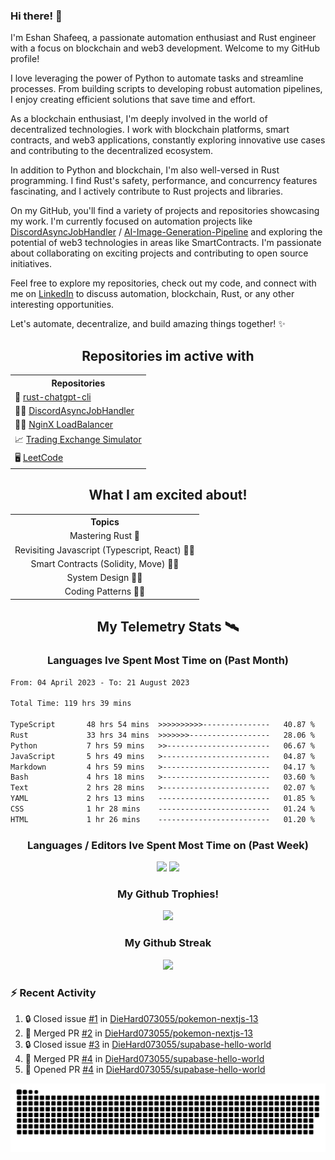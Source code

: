 ### Hi there! 👋

I'm Eshan Shafeeq, a passionate automation enthusiast and Rust engineer with a focus on blockchain and web3 development. Welcome to my GitHub profile!

I love leveraging the power of Python to automate tasks and streamline processes. From building scripts to developing robust automation pipelines, I enjoy creating efficient solutions that save time and effort.

As a blockchain enthusiast, I'm deeply involved in the world of decentralized technologies. I work with blockchain platforms, smart contracts, and web3 applications, constantly exploring innovative use cases and contributing to the decentralized ecosystem.

In addition to Python and blockchain, I'm also well-versed in Rust programming. I find Rust's safety, performance, and concurrency features fascinating, and I actively contribute to Rust projects and libraries.

On my GitHub, you'll find a variety of projects and repositories showcasing my work. I'm currently focused on automation projects like [DiscordAsyncJobHandler](https://github.com/DieHard073055/DiscordAsyncJobHandler) / [AI-Image-Generation-Pipeline](https://github.com/DieHard073055/AI-Image-Generation-Pipeline) and exploring the potential of web3 technologies in areas like SmartContracts. I'm passionate about collaborating on exciting projects and contributing to open source initiatives.

Feel free to explore my repositories, check out my code, and connect with me on [LinkedIn](https://www.linkedin.com/in/eshanshafeeq/) to discuss automation, blockchain, Rust, or any other interesting opportunities.

Let's automate, decentralize, and build amazing things together! ✨


<h2 align="center">Repositories im active with</h2>
<table align="center">
    <tr>
      <th>Repositories</th>
  </tr>
    <tr>
      <td>🤖 <a href="https://github.com/DieHard073055/rust-chatgpt-cli">rust-chatgpt-cli</a></td>
    </tr>
    <tr>
      <td>🕴🏻 <a href="https://github.com/DieHard073055/DiscordAsyncJobHandler">DiscordAsyncJobHandler</a></td>
    </tr>
    <tr>
      <td>🤸🏻 <a href="https://github.com/DieHard073055/nginx-lb-docker-template">NginX LoadBalancer</a></td>
    </tr>
    <tr>
      <td>📈 <a href="https://github.com/DieHard073055/solid-carnival">Trading Exchange Simulator</a></td>
    </tr>
    <tr>
      <td>🖥 <a href="https://github.com/DieHard073055/super-duper-octo-disc">LeetCode</a></td>
    </tr>
    <tr>
    </tr>
  </table>
  <h2 align="center">What I am excited about!</h2>
<table align="center">
    <tr align="center">
      <th align="center">Topics</th>
    </tr>
    <tr>
      <td align="center">Mastering Rust 🦀</td>
    </tr>
    <tr>
      <td align="center">Revisiting Javascript (Typescript, React) 👨‍🎤</td>
    </tr>
    <tr>
      <td align="center">Smart Contracts (Solidity, Move) 👨‍⚖️</td>
    </tr>
    <tr>
      <td align="center">System Design 👨‍🎨</td>
    </tr>
    <tr>
      <td align="center">Coding Patterns 🕵️‍♂️</td>
    </tr>
  </table>
<h2 align="center">My Telemetry Stats 🛰</h2>

<h3 align="center"> Languages Ive Spent Most Time on (Past Month) </h3>
<!--START_SECTION:waka-->

```txt
From: 04 April 2023 - To: 21 August 2023

Total Time: 119 hrs 39 mins

TypeScript       48 hrs 54 mins  >>>>>>>>>>---------------   40.87 %
Rust             33 hrs 34 mins  >>>>>>>------------------   28.06 %
Python           7 hrs 59 mins   >>-----------------------   06.67 %
JavaScript       5 hrs 49 mins   >------------------------   04.87 %
Markdown         4 hrs 59 mins   >------------------------   04.17 %
Bash             4 hrs 18 mins   >------------------------   03.60 %
Text             2 hrs 28 mins   >------------------------   02.07 %
YAML             2 hrs 13 mins   -------------------------   01.85 %
CSS              1 hr 28 mins    -------------------------   01.24 %
HTML             1 hr 26 mins    -------------------------   01.20 %
```

<!--END_SECTION:waka-->

<h3 align="center"> Languages / Editors Ive Spent Most Time on (Past Week) </h3>
<p align="center">
  <img width="500" alig src="https://wakatime.com/share/@e5cdae17-ff21-447b-88c4-dbcea5d0baa2/4578abe6-1ecf-4208-bbce-9cfc08a143ad.svg" />
  <img width="500" alig src="https://wakatime.com/share/@e5cdae17-ff21-447b-88c4-dbcea5d0baa2/408d90d5-b838-4730-880e-a778bf51a460.svg" />
</p>

<h3 align="center"> My Github Trophies! </h3>
<p align="center">
  <img alig src="https://github-profile-trophy.vercel.app/?username=diehard073055&theme=darkhub" />
</p>

<h3 align="center"> My Github Streak </h3>
<p align="center">
  <img alig src="https://streak-stats.demolab.com?user=diehard073055&theme=dark&hide_border=true" />
</p>



### ⚡ Recent Activity

<!--START_SECTION:activity-->
1. 🔒 Closed issue [#1](https://github.com/DieHard073055/pokemon-nextjs-13/issues/1) in [DieHard073055/pokemon-nextjs-13](https://github.com/DieHard073055/pokemon-nextjs-13)
2. 🎉 Merged PR [#2](https://github.com/DieHard073055/pokemon-nextjs-13/pull/2) in [DieHard073055/pokemon-nextjs-13](https://github.com/DieHard073055/pokemon-nextjs-13)
3. 🔒 Closed issue [#3](https://github.com/DieHard073055/supabase-hello-world/issues/3) in [DieHard073055/supabase-hello-world](https://github.com/DieHard073055/supabase-hello-world)
4. 🎉 Merged PR [#4](https://github.com/DieHard073055/supabase-hello-world/pull/4) in [DieHard073055/supabase-hello-world](https://github.com/DieHard073055/supabase-hello-world)
5. 💪 Opened PR [#4](https://github.com/DieHard073055/supabase-hello-world/pull/4) in [DieHard073055/supabase-hello-world](https://github.com/DieHard073055/supabase-hello-world)
<!--END_SECTION:activity-->

<picture>
  <source media="(prefers-color-scheme: dark)" srcset="https://raw.githubusercontent.com/DieHard073055/diehard073055/output/github-contribution-grid-snake-dark.svg" />
  <source media="(prefers-color-scheme: light)" srcset="https://raw.githubusercontent.com/DieHard073055/diehard073055/output/github-contribution-grid-snake.svg" />
  <img alt="github-snake" src="https://raw.githubusercontent.com/DieHard073055/diehard073055/output/github-contribution-grid-snake.svg" />
</picture>

